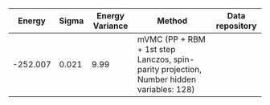 |       Energy          |  Sigma          | Energy Variance  |  Method                                                |   Data repository      |
| ----------------------| ----------------| -----------------|--------------------------------------------------------|------------------------|
|    -252.007           |  0.021          | 9.99             | mVMC (PP + RBM + 1st step Lanczos, spin-parity projection, Number hidden variables: 128)                     |                        |
